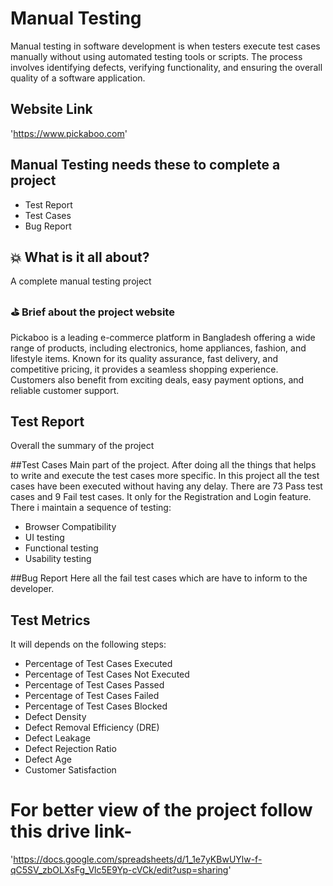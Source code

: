 # Manual Testing
Manual testing in software development is when testers execute test cases manually without using automated testing tools or scripts. The process involves identifying defects, verifying functionality, and ensuring the overall quality of a software application.
## Website Link 
'https://www.pickaboo.com'
## Manual Testing needs these to complete a project

- Test Report
- Test Cases
- Bug Report


## 💥 What is it all about?
A complete manual testing project 

### ⛳ Brief about the project website
Pickaboo is a leading e-commerce platform in Bangladesh offering a wide range of products, including electronics, home appliances, fashion, and lifestyle items. Known for its quality assurance, fast delivery, and competitive pricing, it provides a seamless shopping experience. Customers also benefit from exciting deals, easy payment options, and reliable customer support.


## Test Report
Overall the summary of the project

##Test Cases
Main part of the project. After doing all the things that helps to write and execute the test cases more specific. In this project all the test cases have been executed without having any delay.
There are 73 Pass test cases and 9 Fail test cases. It only for the Registration and Login feature. There i maintain a sequence of testing:
- Browser Compatibility
- UI testing
- Functional testing
- Usability testing

##Bug Report
Here all the fail test cases which are have to inform to the developer.

## Test Metrics
It will depends on the following steps:
- Percentage of Test Cases Executed
- Percentage of Test Cases Not Executed
- Percentage of Test Cases Passed
- Percentage of Test Cases Failed
- Percentage of Test Cases Blocked
- Defect Density
- Defect Removal Efficiency (DRE)
- Defect Leakage
- Defect Rejection Ratio
- Defect Age
- Customer Satisfaction

# For better view of the project follow this drive link-
'https://docs.google.com/spreadsheets/d/1_1e7yKBwUYlw-f-qC5SV_zbOLXsFg_Vlc5E9Yp-cVCk/edit?usp=sharing'
